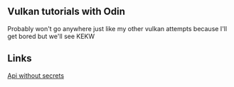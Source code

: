## Vulkan tutorials with Odin

Probably won't go anywhere just like my other vulkan attempts because I'll get bored but we'll see KEKW

## Links

[Api without secrets](https://www.intel.com/content/www/us/en/developer/articles/training/api-without-secrets-introduction-to-vulkan-preface.html)
